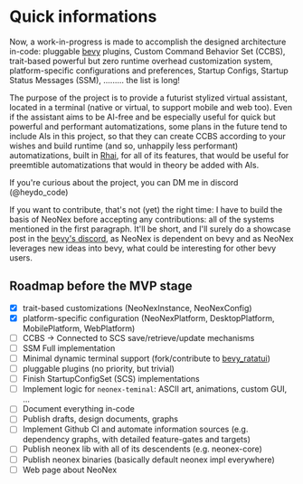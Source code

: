 # Quick informations

Now, a work-in-progress is made to accomplish the designed architecture in-code: pluggable [bevy](https://bevy.org/) plugins, Custom Command Behavior Set (CCBS), trait-based powerful but zero runtime overhead customization system, platform-specific configurations and preferences, Startup Configs, Startup Status Messages (SSM), ......... the list is long!

The purpose of the project is to provide a futurist stylized virtual assistant, located in a terminal (native or virtual, to support mobile and web too). Even if the assistant aims to be AI-free and be especially useful for quick but powerful and performant automatizations, some plans in the future tend to include AIs in this project, so that they can create CCBS according to your wishes and build runtime (and so, unhappily less performant) automatizations, built in [Rhai](https://rhai.rs/), for all of its features, that would be useful for preemtible automatizations that would in theory be added with AIs.

If you're curious about the project, you can DM me in discord (@heydo_code)

If you want to contribute, that's not (yet) the right time: I have to build the basis of NeoNex before accepting any contributions: all of the systems mentioned in the first paragraph. It'll be short, and I'll surely do a showcase post in the [bevy's discord](https://discord.com/invite/bevy), as NeoNex is dependent on bevy and as NeoNex leverages new ideas into bevy, what could be interesting for other bevy users.

## Roadmap before the MVP stage

- [x] trait-based customizations (NeoNexInstance, NeoNexConfig)
- [x] platform-specific configuration (NeoNexPlatform, DesktopPlatform, MobilePlatform, WebPlatform)
- [ ] CCBS -> Connected to SCS save/retrieve/update mechanisms
- [ ] SSM Full implementation
- [ ] Minimal dynamic terminal support (fork/contribute to [bevy_ratatui](https://github.com/cxreiff/bevy_ratatui))
- [ ] pluggable plugins (no priority, but trivial)
- [ ] Finish StartupConfigSet (SCS) implementations
- [ ] Implement logic for `neonex-teminal`: ASCII art, animations, custom GUI, ...
- [ ] Document everything in-code
- [ ] Publish drafts, design documents, graphs
- [ ] Implement Github CI and automate information sources (e.g. dependency graphs, with detailed feature-gates and targets)
- [ ] Publish neonex lib with all of its descendents (e.g. neonex-core)
- [ ] Publish neonex binaries (basically default neonex impl everywhere)
- [ ] Web page about NeoNex
